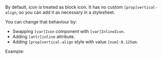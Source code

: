 By default, icon is treated as block icon. It has no custom `[prop]vertical-align`, so you can add it as necessary in a stylesheet.

You can change that behaviour by:

- Swapping `[var]Icon` component with `[var]InlineIcon`.
- Adding `[attr]inline` attribute.
- Adding `[prop]vertical-align` style with value `[num]-0.125em`.

Example:
